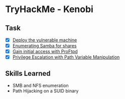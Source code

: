 # TryHackMe - Kenobi

## Task

- [x] [Deploy the vulnerable machine](01_deploy.md)
- [x] [Enumerating Samba for shares](02_smb-enumeration.md)
- [x] [Gain initial access with ProFtpd](03_initial-access.md)
- [x] [Privilege Escalation with Path Variable Manipulation](04_privilege-escalation-path-variable.md)

## Skills Learned

- SMB and NFS enumeration
- Path Hijacking on a SUID binary